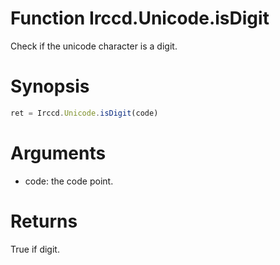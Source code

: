 # Function Irccd.Unicode.isDigit

Check if the unicode character is a digit.

# Synopsis

```javascript
ret = Irccd.Unicode.isDigit(code)
```

# Arguments

- code: the code point.

# Returns

True if digit.
